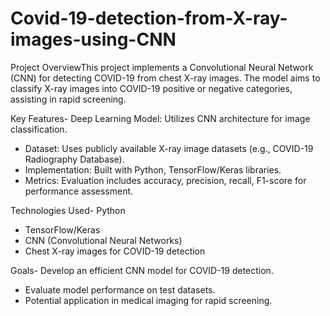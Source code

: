 # Covid-19-detection-from-X-ray-images-using-CNN
Project OverviewThis project implements a Convolutional Neural Network (CNN) for detecting COVID-19 from chest X-ray images. The model aims to classify X-ray images into COVID-19 positive or negative categories, assisting in rapid screening.

Key Features- Deep Learning Model: Utilizes CNN architecture for image classification.
- Dataset: Uses publicly available X-ray image datasets (e.g., COVID-19 Radiography Database).
- Implementation: Built with Python, TensorFlow/Keras libraries.
- Metrics: Evaluation includes accuracy, precision, recall, F1-score for performance assessment.

Technologies Used- Python
- TensorFlow/Keras
- CNN (Convolutional Neural Networks)
- Chest X-ray images for COVID-19 detection

Goals- Develop an efficient CNN model for COVID-19 detection.
- Evaluate model performance on test datasets.
- Potential application in medical imaging for rapid screening.
